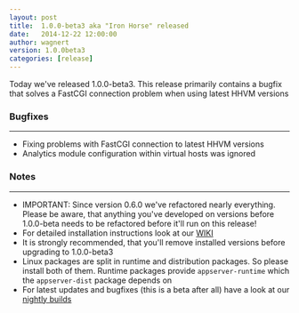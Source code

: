 ```yaml
---
layout: post
title:  1.0.0-beta3 aka "Iron Horse" released
date:   2014-12-22 12:00:00
author: wagnert
version: 1.0.0beta3
categories: [release]
---
```


Today we've released 1.0.0-beta3. This release primarily contains a bugfix that solves a FastCGI connection problem
when using latest HHVM versions

### Bugfixes
***

* Fixing problems with FastCGI connection to latest HHVM versions
* Analytics module configuration within virtual hosts was ignored

### Notes
***

* IMPORTANT: Since version 0.6.0 we've refactored nearly everything. Please be aware, that anything you've developed on versions before 1.0.0-beta needs to be refactored before it'll run on this release!
* For detailed installation instructions look at our [WIKI](https://github.com/appserver-io/appserver/wiki)
* It is strongly recommended, that you'll remove installed versions before upgrading to 1.0.0-beta3
* Linux packages are split in runtime and distribution packages. So please install both of them. Runtime packages provide `appserver-runtime` which the `appserver-dist` package depends on
* For latest updates and bugfixes (this is a beta after all) have a look at our [nightly builds](http://builds.appserver.io)